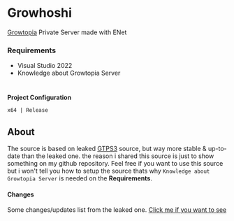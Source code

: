 # Growhoshi
[Growtopia](https://www.growtopiagame.com/) Private Server made with ENet

### Requirements
- Visual Studio 2022
- Knowledge about Growtopia Server
#
**Project Configuration**
```
x64 | Release
```

## About
The source is based on leaked [GTPS3](https://privategt.com/) source, but way more stable & up-to-date than the leaked one. the reason i shared this source is just to show something on my github repository. Feel free if you want to use this source but i won't tell you how to setup the source thats why `Knowledge about Growtopia Server` is needed on the **Requirements**.

#### Changes
Some changes/updates list from the leaked one.
[Click me if you want to see](https://pastebin.com/cJ5CbLAe)
